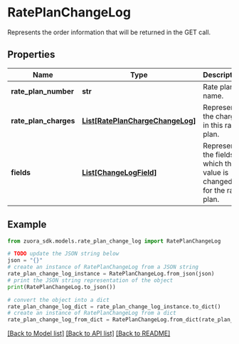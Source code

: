 # RatePlanChangeLog

Represents the order information that will be returned in the GET call.

## Properties

Name | Type | Description | Notes
------------ | ------------- | ------------- | -------------
**rate_plan_number** | **str** | Rate plan name. | [optional] 
**rate_plan_charges** | [**List[RatePlanChargeChangeLog]**](RatePlanChargeChangeLog.md) | Represents the charges in this rate plan. | [optional] 
**fields** | [**List[ChangeLogField]**](ChangeLogField.md) | Represents the fields which the value is changed for the rate plan. | [optional] 

## Example

```python
from zuora_sdk.models.rate_plan_change_log import RatePlanChangeLog

# TODO update the JSON string below
json = "{}"
# create an instance of RatePlanChangeLog from a JSON string
rate_plan_change_log_instance = RatePlanChangeLog.from_json(json)
# print the JSON string representation of the object
print(RatePlanChangeLog.to_json())

# convert the object into a dict
rate_plan_change_log_dict = rate_plan_change_log_instance.to_dict()
# create an instance of RatePlanChangeLog from a dict
rate_plan_change_log_from_dict = RatePlanChangeLog.from_dict(rate_plan_change_log_dict)
```
[[Back to Model list]](../README.md#documentation-for-models) [[Back to API list]](../README.md#documentation-for-api-endpoints) [[Back to README]](../README.md)


